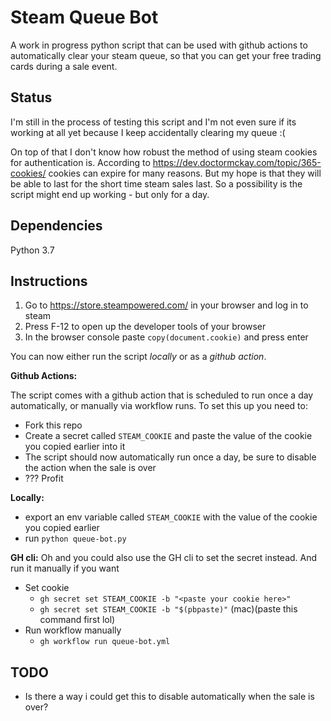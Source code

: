 # Steam Queue Bot

A work in progress python script that can be used with github actions to automatically clear your steam queue, so that you can get your free trading cards during a sale event.

## Status

I'm still in the process of testing this script and I'm not even sure if its working at all yet because I keep accidentally clearing my queue :(

On top of that I don't know how robust the method of using steam cookies for authentication is. According to https://dev.doctormckay.com/topic/365-cookies/ cookies can expire for many reasons. But my hope is that they will be able to last for the short time steam sales last. So a possibility is the script might end up working - but only for a day.

## Dependencies

Python 3.7

## Instructions

1. Go to https://store.steampowered.com/ in your browser and log in to steam
2. Press F-12 to open up the developer tools of your browser
3. In the browser console paste `copy(document.cookie)` and press enter

You can now either run the script _locally_ or as a _github action_.

**Github Actions:**

The script comes with a github action that is scheduled to run once a day automatically, or manually via workflow runs. To set this up you need to:

- Fork this repo
- Create a secret called `STEAM_COOKIE` and paste the value of the cookie you copied earlier into it
- The script should now automatically run once a day, be sure to disable the action when the sale is over
- ??? Profit

**Locally:**

- export an env variable called `STEAM_COOKIE` with the value of the cookie you copied earlier
- run `python queue-bot.py`

**GH cli:**
Oh and you could also use the GH cli to set the secret instead.
And run it manually if you want

- Set cookie
  - `gh secret set STEAM_COOKIE -b "<paste your cookie here>"`
  - `gh secret set STEAM_COOKIE -b "$(pbpaste)"` (mac)(paste this command first lol)
- Run workflow manually
  - `gh workflow run queue-bot.yml`

## TODO

- Is there a way i could get this to disable automatically when the sale is over?
